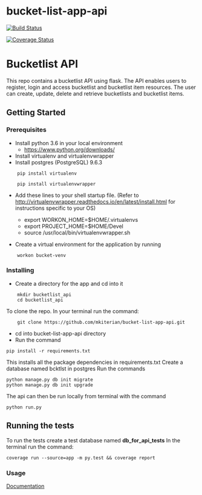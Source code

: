 # bucket-list-app-api

[![Build Status](https://travis-ci.org/mkiterian/bucket-list-app-api.svg?branch=develop)](https://travis-ci.org/mkiterian/bucket-list-app-api)

[![Coverage Status](https://coveralls.io/repos/github/mkiterian/bucket-list-app-api/badge.svg?branch=develop)](https://coveralls.io/github/mkiterian/bucket-list-app-api?branch=develop)

# Bucketlist API
This repo contains a bucketlist API using flask. The API enables users to register, login and access bucketlist and bucketlist item resources. The user can create, update, delete and retrieve bucketlists and bucketlist items.


## Getting Started

### Prerequisites
- Install python 3.6 in your local environment
    - https://www.python.org/downloads/ 
- Install virtualenv and virtualenvwrapper
- Install postgres (PostgreSQL) 9.6.3
```
    pip install virtualenv
```
```
    pip install virtualenvwrapper
```
- Add these lines to your shell startup file. (Refer to http://virtualenvwrapper.readthedocs.io/en/latest/install.html for instructions specific to your OS)
    - export WORKON_HOME=$HOME/.virtualenvs
    - export PROJECT_HOME=$HOME/Devel
    - source /usr/local/bin/virtualenvwrapper.sh

- Create a virtual environment for the application by running
```
    workon bucket-venv
```
### Installing
- Create a directory for the app and cd into it
```
    mkdir bucketlist_api
    cd bucketlist_api
```
To clone the repo. In your terminal run the command:
```
    git clone https://github.com/mkiterian/bucket-list-app-api.git
```
- cd into bucket-list-app-api directory
- Run the command
```
pip install -r requirements.txt
```
This installs all the package dependencies in requirements.txt
Create a database named bcktlst in postgres
Run the commands
```
python manage.py db init migrate
python manage.py db init upgrade 
```
The api can then be run locally from terminal with the command
```
python run.py
```
## Running the tests

To run the tests create a test database named __db_for_api_tests__
In the terminal run the command:
```
coverage run --source=app -m py.test && coverage report
```
### Usage

[Documentation](http://docs.bucketlistapi9.apiary.io/)